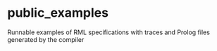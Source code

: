 # public_examples
Runnable examples of RML specifications with traces and Prolog files generated by the compiler

